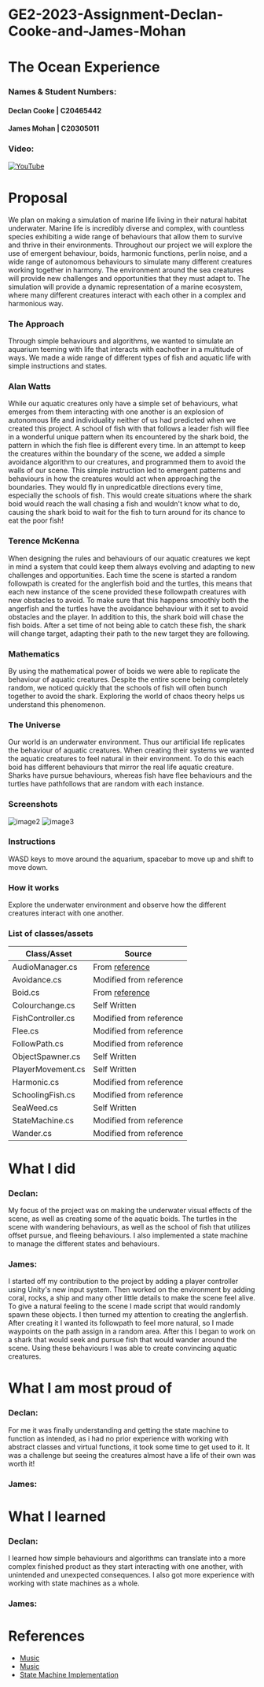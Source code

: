 # GE2-2023-Assignment-Declan-Cooke-and-James-Mohan

# The Ocean Experience

### Names & Student Numbers:
#### Declan Cooke | C20465442
#### James Mohan | C20305011

### Video: 
[![YouTube](https://cdn.discordapp.com/attachments/791490719700221952/1102687691084144681/OceanE1.JPG)](https://youtu.be/NhVqAsyVCXw)

# Proposal
We plan on making a simulation of marine life living in their natural habitat underwater. Marine life is incredibly diverse and complex, with countless species exhibiting a wide range of behaviours that allow them to survive and thrive in their environments. Throughout our project we will explore the use of emergent behaviour, boids, harmonic functions, perlin noise, and a wide range of autonomous behaviours to simulate many different creatures working together in harmony. The environment around the sea creatures will provide new challenges and opportunities that they must adapt to. The simulation will provide a dynamic representation of a marine ecosystem, where many different creatures interact with each other in a complex and harmonious way.

### The Approach
Through simple behaviours and algorithms, we wanted to simulate an aquarium teeming with life that interacts with eachother in a multitude of ways. We made a wide range of different types of fish and aquatic life with simple instructions and states. 


### Alan Watts
While our aquatic creatures only have a simple set of behaviours, what emerges from them interacting with one another is an explosion of autonomous life and individuality neither of us had predicted when we created this project. A school of fish with that follows a leader fish will flee in a wonderful unique pattern when its encountered by the shark boid, the pattern in which the fish flee is different every time. In an attempt to keep the creatures within the boundary of the scene, we added a simple avoidance algorithm to our creatures, and programmed them to avoid the walls of our scene. This simple instruction led to emergent patterns and behaviours in how the creatures would act when approaching the boundaries. They would fly in unpredicatble directions every time, especially the schools of fish. This would create situations where the shark boid would reach the wall chasing a fish and wouldn't know what to do, causing the shark boid to wait for the fish to turn around for  its chance to eat the poor fish! 

### Terence McKenna
When designing the rules and behaviours of our aquatic creatures we kept in mind a system that could keep them always evolving and adapting to new challenges and opportunities. Each time the scene is started a random followpath is created for the anglerfish boid and the turtles, this means that each new instance of the scene provided these followpath creatures with new obstacles to avoid. To make sure that this happens smoothly both the angerfish and the turtles have the avoidance behaviour with it set to avoid obstacles and the player. In addition to this, the shark boid will chase the fish boids. After a set time of not being able to catch these fish, the shark will change target, adapting their path to the new target they are following.

### Mathematics
By using the mathematical power of boids we were able to replicate the behaviour of aquatic creatures. Despite the entire scene being completely random, we noticed quickly that the schools of fish will often bunch together to avoid the shark. Exploring the world of chaos theory helps us understand this phenomenon.

### The Universe
Our world is an underwater environment. Thus our artificial life replicates the behaviour of aquatic creatures. When creating their systems we wanted the aquatic creatures to feel natural in their environment. To do this each boid has different behaviours that mirror the real life aquatic creature. Sharks have pursue behaviours, whereas fish have flee behaviours and the turtles have pathfollows that are random with each instance.


### Screenshots
![image2](https://cdn.discordapp.com/attachments/791490719700221952/1102687691331616808/OceanE2.JPG)
![image3](https://cdn.discordapp.com/attachments/791490719700221952/1102687691558096987/OceanE3.JPG)

### Instructions
WASD keys to move around the aquarium, spacebar to move up and shift to move down.

### How it works
Explore the underwater environment and observe how the different creatures interact with one another.

### List of classes/assets

| **Class/Asset** | **Source** |
|----------------|-----------------------|
|AudioManager.cs| From [reference](https://www.youtube.com/watch?v=6OT43pvUyfY&ab_channel=Brackeys)|
|Avoidance.cs| Modified from reference|
|Boid.cs| From [reference](https://github.com/skooter500/GE2-2021-2022)|
|Colourchange.cs| Self Written|
|FishController.cs| Modified from reference|
|Flee.cs| Modified from reference|
|FollowPath.cs| Modified from reference|
ObjectSpawner.cs| Self Written|
|PlayerMovement.cs| Self Written|
|Harmonic.cs| Modified from reference|
|SchoolingFish.cs| Modified from reference|
|SeaWeed.cs| Self Written|
|StateMachine.cs |Modified from reference|
|Wander.cs| Modified from reference|



# What I did
### Declan:
My focus of the project was on making the underwater visual effects of the scene, as well as creating some of the aquatic boids. The turtles in the scene with wandering behaviours, as well as the school of fish that utilizes offset pursue, and fleeing behaviours. I also implemented a state machine to manage the different states and behaviours. 

### James:
I started off my contribution to the project by adding a player controller using Unity's new input system. Then worked on the environment by adding coral, rocks, a ship and many other little details to make the scene feel alive. To give a natural feeling to the scene I made script that would randomly spawn these objects. I then turned my attention to creating the anglerfish. After creating it I wanted its followpath to feel more natural, so I made waypoints on the path assign in a random area. After this I began to work on a shark that would seek and pursue fish that would wander around the scene. Using these behaviours I was able to create convincing aquatic creatures.

# What I am most proud of 
### Declan:
For me it was finally understanding and getting the state machine to function as intended, as i had no prior experience with working with abstract classes and virtual functions, it took some time to get used to it. It was a challenge but seeing the creatures almost have a life of their own was worth it!

### James:

# What I learned
### Declan:
I learned how simple behaviours and algorithms can translate into a more complex finished product as they start interacting with one another, with unintended and unexpected consequences. I also got more experience with working with state machines as a whole.

### James:

# References
- [Music](https://www.youtube.com/watch?v=lJuK3NLaC1Y&ab_channel=CharlesTrenet-Topic)
- [Music](https://www.youtube.com/watch?v=76nZSz3Omyg)
- [State Machine Implementation](https://youtu.be/G1bd75R10m4)

